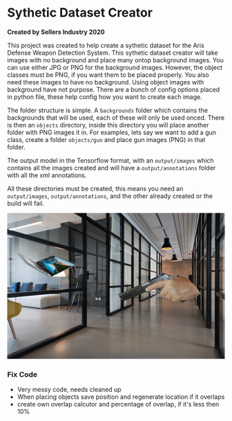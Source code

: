 # Sythetic Dataset Creator
**Created by Sellers Industry 2020**

This project was created to help create a sythetic dataset for the Aris Defense Weapon Detection System. This sythetic dataset creator will take images with no background and place many ontop background images. You can use either JPG or PNG for the background images. However, the object classes must be PNG, if you want them to be placed properly. You also need these images to have no background. Using object images with background have not purpose. There are a bunch of config options placed in python file, these help config how you want to create each image.

The folder structure is simple. A `backgrounds` folder which contains the backgrounds that will be used, each of these will only be used onced. There is then an `objects` directory, inside this directory you will place another folder with PNG images it in. For examples, lets say we want to add a gun class, create a folder `objects/gun` and place gun images (PNG) in that folder.

The output model in the Tensorflow format, with an `output/images` which contains all the images created and will have a `output/annotations` folder with all the xml annotations.

All these directories must be created, this means you need an `output/images`, `output/annotations`, and the other already created or the build will fail.

![Example Sythetic](example.png)

### Fix Code
- Very messy code, needs cleaned up
- When placing objects save position and regenerate location if it overlaps
- create own overlap calcutor and percentage of overlap, if it's less then 10%